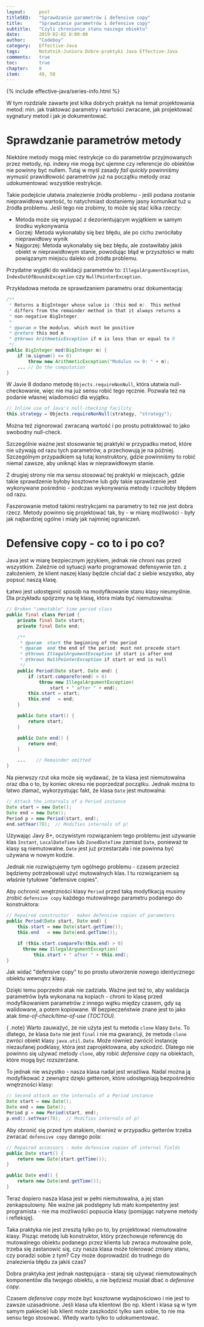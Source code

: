 ```yaml
---
layout:     post
titleSEO:	"Sprawdzanie parametrów i defensive copy"
title:      "Sprawdzanie parametrów i defensive copy"
subtitle:   "Czyli chronienie stanu naszego obiektu"
date:       2019-02-02 8:00:00
author:     "Codeboy"
category:   Effective-Java
tags:	    Notatnik-Juniora Dobre-praktyki Java Effective-Java
comments:   true
toc:        true
chapter:    8
item:       49, 50
---
```


{% include effective-java/series-info.html %}

W tym rozdziale zawarte jest kilka dobrych praktyk na temat projektowania metod: min. jak traktować parametry i wartości zwracane, jak projektować sygnatury metod i jak je dokumentować.

# Sprawdzanie parametrów metody

Niektóre metody mogą mieć restrykcje co do parametrów przyjmowanych przez metody, np. indexy nie mogą być ujemne czy referencje do obiektów nie powinny być nullem. Tutaj w myśl zasady *fail quickly* powinniśmy wymusić prawidłowość parametrów już na początku metody oraz udokumentować wszystkie restrykcje.

Takie podejście ułatwia znalezienie źródła problemu - jeśli podana zostanie nieprawidłowa wartość, to natychmiast dostaniemy jasny komunikat tuż u źródła problemu. Jeśli tego nie zrobimy, to może się stać kilka rzeczy:
 - Metoda może się wysypać z dezorientującym wyjątkiem w samym środku wykonywania
 - Gorzej: Metoda wykonałaby się bez błędu, ale po cichu zwróciłaby nieprawidłowy wynik
 - Najgorzej: Metoda wykonałaby się bez błędu, ale zostawiłaby jakiś obiekt w nieprawidłowym stanie, powodując błąd w przyszłości w mało powiązanym miejscu daleko od źródła problemu.

Przydatne wyjątki do walidacji parametrów to: `IllegalArgumentException`, `IndexOutOfBoundsException` czy `NullPointerException`.

Przykładowa metoda ze sprawdzaniem parametru oraz dokumentacją:

```java
/**
 * Returns a BigInteger whose value is (this mod m). This method
 * differs from the remainder method in that it always returns a
 * non-negative BigInteger.
 *
 * @param m the modulus, which must be positive
 * @return this mod m
 * @throws ArithmeticException if m is less than or equal to 0
 */
public BigInteger mod(BigInteger m) {
    if (m.signum() <= 0)
        throw new ArithmeticException("Modulus <= 0: " + m);
    ... // Do the computation
}
```

W Javie 8 dodano metodę `Objects.requireNonNull`, która ułatwia null-checkowanie, więc nie ma już sensu robić tego ręcznie. Pozwala też na podanie własnej wiadomości dla wyjątku.

```java
// Inline use of Java's null-checking facility
this.strategy = Objects.requireNonNull(strategy, "strategy");
```

Można też zignorować zwracaną wartość i po prostu potraktować to jako swobodny null-check.

Szczególnie ważne jest stosowanie tej praktyki w przypadku metod, które nie używają od razu tych parametrów, a przechowują je na później. Szczególnym przypadkiem są tutaj konstruktory, gdzie powinniśmy to robić niemal zawsze, aby uniknąć klas w nieprawidłowym stanie.

Z drugiej strony nie ma sensu stosować tej praktyki w miejscach, gdzie takie sprawdzenie byłoby kosztowne lub gdy takie sprawdzenie jest wykonywane pośrednio - podczas wykonywania metody i rzuciłoby błędem od razu.

Faszerowanie metod takimi restrykcjami na parametry to też nie jest dobra rzecz. Metody powinno się projektować tak, by - w miarę możliwości - były jak najbardziej ogólne i miały jak najmniej ograniczeń.

# Defensive copy - co to i po co?

Java jest w miarę bezpiecznym językiem, jednak nie chroni nas przed wszystkim. Zależnie od sytuacji warto programować defensywnie tzn. z założeniem, że klient naszej klasy będzie chciał dać z siebie wszystko, aby popsuć naszą klasę.

Łatwo jest udostępnić sposób na modyfikowanie stanu klasy nieumyślnie. Dla przykładu spójrzmy na tę klasę, która miała być niemutowalna:

```java
// Broken "immutable" time period class
public final class Period {
    private final Date start;
    private final Date end;

    /**
     * @param  start the beginning of the period
     * @param  end the end of the period; must not precede start
     * @throws IllegalArgumentException if start is after end
     * @throws NullPointerException if start or end is null
     */
    public Period(Date start, Date end) {
        if (start.compareTo(end) > 0)
            throw new IllegalArgumentException(
                start + " after " + end);
        this.start = start;
        this.end   = end;
    }

    public Date start() {
        return start;
    }

    public Date end() {
        return end;
    }

    ...    // Remainder omitted
}
```

Na pierwszy rzut oka może się wydawać, że ta klasa jest niemutowalna oraz dba o to, by koniec okresu nie poprzedzał początku. Jednak można to łatwo złamać, wykorzystując fakt, że klasa `Date` jest mutowalna:

```java
// Attack the internals of a Period instance
Date start = new Date();
Date end = new Date();
Period p = new Period(start, end);
end.setYear(78);  // Modifies internals of p!
```

Używając Javy 8+, oczywistym rozwiązaniem tego problemu jest używanie klas `Instant`, `LocalDateTime` lub `ZonedDateTime` zamiast `Date`, ponieważ te klasy są niemutowalne. `Date` jest już przestarzała i nie powinna być używana w nowym kodzie.

Jednak nie rozwiązujemy tym ogólnego problemu - czasem przecież będziemy potrzebowali użyć mutowalnych klas. I tu rozwiązaniem są właśnie tytułowe "defensive copies".

Aby ochronić wnętrzności klasy `Period` przed taką modyfikacją musimy zrobić `defensive copy` każdego mutowalnego parametru podanego do konstruktora:

```java
// Repaired constructor - makes defensive copies of parameters
public Period(Date start, Date end) {
    this.start = new Date(start.getTime());
    this.end   = new Date(end.getTime());

    if (this.start.compareTo(this.end) > 0)
      throw new IllegalArgumentException(
          this.start + " after " + this.end);
}
```

Jak widać "defensive copy" to po prostu utworzenie nowego identycznego obiektu wewnątrz klasy.

Dzięki temu poprzedni atak nie zadziała. Ważne jest też to, aby walidacja parametrów była wykonana na kopiach - chroni to klasę przed modyfikowaniem parametrów z innego wątku między czasem, gdy są walidowane, a potem kopiowane. W bezpieczeństwie znane jest to jako atak *time-of-check/time-of-use (TOCTOU)*.

{ .note}
Warto zauważyć, że nie użyta jest tu metoda `clone` klasy `Date`. To dlatego, że klasa `Date` nie jest `final` i nie ma gwarancji, że metoda `clone` zwróci obiekt klasy `java.util.Date`. Może również zwrócić instancję niezaufanej podklasy, która jest zaprojektowana, aby szkodzić. Dlatego nie powinno się używać metody `clone`, aby robić *defensive copy* na obiektach, które mogą być rozszerzane.

To jednak nie wszystko - nasza klasa nadal jest wrażliwa. Nadal można ją modyfikować z zewnątrz dzięki getterom, które udostępniają bezpośrednio wnętrzności klasy:

```java
// Second attack on the internals of a Period instance
Date start = new Date();
Date end = new Date();
Period p = new Period(start, end);
p.end().setYear(78);  // Modifies internals of p!
```

Aby obronić się przed tym atakiem, również w przypadku getterów trzeba zwracać `defensive copy` danego pola:

```java
// Repaired accessors - make defensive copies of internal fields
public Date start() {
    return new Date(start.getTime());
}

public Date end() {
    return new Date(end.getTime());
}
```

Teraz dopiero nasza klasa jest w pełni niemutowalna, a jej stan zenkapsulowny. Nie ważne jak podstępny lub mało kompetentny jest programista - nie ma możliwości popsucia klasy (pomijając natywne metody i refleksję).

Taka praktyka nie jest zresztą tylko po to, by projektować niemutowalne klasy. Pisząc metodę lub konstruktor, który przechowuje referencję do mutowalnego obiektu podanego przez klienta lub zwraca mutowalne pole, trzeba się zastanowić się, czy nasza klasa może tolerować zmiany stanu, czy poradzi sobie z tym? Czy może doprowadzić do trudnego do znalezienia błędu za jakiś czas?


Dobra praktyka jest jednak następująca - staraj się używać niemutowalnych komponentów dla twojego obiektu, a nie będziesz musiał dbać o *defensive copy*.

Czasem *defensive copy* może być kosztowne wydajnościowo i nie jest to zawsze uzasadnione. Jeśli klasa ufa klientowi (bo np. klient i klasa są w tym samym pakiecie) lub klient może zaszkodzić tylko sam sobie, to nie ma sensu tego stosować. Wtedy warto tylko to udokumentować.